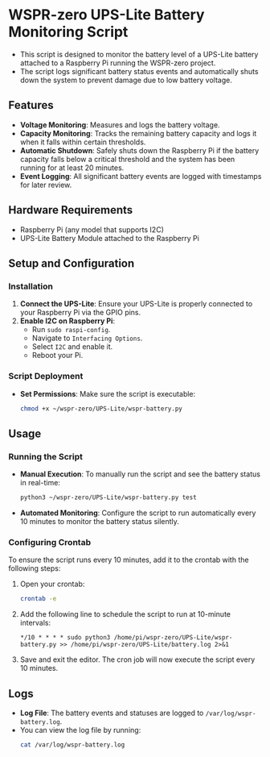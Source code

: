 # WSPR-zero UPS-Lite Battery Monitoring Script

- This script is designed to monitor the battery level of a UPS-Lite battery attached to a Raspberry Pi running the WSPR-zero project. 
- The script logs significant battery status events and automatically shuts down the system to prevent damage due to low battery voltage.

## Features

- **Voltage Monitoring**: Measures and logs the battery voltage.
- **Capacity Monitoring**: Tracks the remaining battery capacity and logs it when it falls within certain thresholds.
- **Automatic Shutdown**: Safely shuts down the Raspberry Pi if the battery capacity falls below a critical threshold and the system has been running for at least 20 minutes.
- **Event Logging**: All significant battery events are logged with timestamps for later review.

## Hardware Requirements

- Raspberry Pi (any model that supports I2C)
- UPS-Lite Battery Module attached to the Raspberry Pi

## Setup and Configuration

### Installation

1. **Connect the UPS-Lite**: Ensure your UPS-Lite is properly connected to your Raspberry Pi via the GPIO pins.
2. **Enable I2C on Raspberry Pi**:
    - Run `sudo raspi-config`.
    - Navigate to `Interfacing Options`.
    - Select `I2C` and enable it.
    - Reboot your Pi.

### Script Deployment

- **Set Permissions**: Make sure the script is executable:
    ```bash
    chmod +x ~/wspr-zero/UPS-Lite/wspr-battery.py
    ```

## Usage

### Running the Script

- **Manual Execution**: To manually run the script and see the battery status in real-time:
    ```bash
    python3 ~/wspr-zero/UPS-Lite/wspr-battery.py test
    ```
- **Automated Monitoring**: Configure the script to run automatically every 10 minutes to monitor the battery status silently.

### Configuring Crontab

To ensure the script runs every 10 minutes, add it to the crontab with the following steps:

1. Open your crontab:
    ```bash
    crontab -e
    ```
2. Add the following line to schedule the script to run at 10-minute intervals:
    ```crontab
    */10 * * * * sudo python3 /home/pi/wspr-zero/UPS-Lite/wspr-battery.py >> /home/pi/wspr-zero/UPS-Lite/battery.log 2>&1
    ```
3. Save and exit the editor. The cron job will now execute the script every 10 minutes.

## Logs

- **Log File**: The battery events and statuses are logged to `/var/log/wspr-battery.log`.
- You can view the log file by running:
    ```bash
    cat /var/log/wspr-battery.log
    ```


